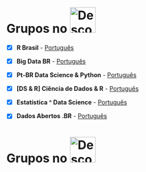 

# Grupos no  <a  href="https://www.instagram.com/descomplicaestatistica/"> <img src="https://web.telegram.org/img/logo_share.png" title="Descomplica Estatistica" class="center" width="60">  </a>  

- [x] **R Brasil** - [Português](https://t.me/rbrasiloficial) 
- [x] **Big Data BR** - [Português](https://t.me/bigdatabr) 
- [x] **Pt-BR Data Science & Python** - [Português](https://t.me/datasciencepython) 
- [x] **[DS & R] Ciência de Dados & R** - [Português](https://t.me/DataScienceAndR) 
- [x] **Estatística ^ Data Science** - [Português](https://t.me/estatciencia) 
- [x] **Dados Abertos .BR** - [Português](https://t.me/dadosabertos) 


# Grupos no  <a  href="https://www.instagram.com/descomplicaestatistica/"> <img src="https://lh3.googleusercontent.com/bYtqbOcTYOlgc6gqZ2rwb8lptHuwlNE75zYJu6Bn076-hTmvd96HH-6v7S0YUAAJXoJN" title="Descomplica Estatistica" class="center" width="60">  </a>  
